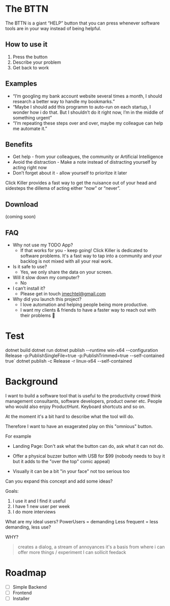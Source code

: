 # The BTTN

The BTTN is a giant “HELP” button that you can press whenever software tools are in your way instead of being helpful. 

## How to use it

1. Press the button
2. Describe your problem
3. Get back to work 

## Examples 

- “I’m googling my bank account website several times a month, I should research a better way to handle my bookmarks.”
- “Maybe I should add this programm to auto-run on each startup, I wonder how i do that. But I shouldn’t do it right now, I’m in the middle of something urgent”
- “I’m repeating these steps over and over, maybe my colleague can help me automate it.”

## Benefits

- Get help - from your colleagues, the community or Artificial Intelligence
- Avoid the distraction - Make a note instead of distracting yourself by acting right now
- Don’t forget about it - allow yourself to prioritze it later

Click Killer provides a fast way to get the nuisance out of your head and sidesteps the dillema of acting either “now” or “never”.

## Download

(coming soon)
   
## FAQ
- Why not use my TODO App? 
    - If that works for you - keep going! Click Killer is dedicated to software problems. It's a fast way to tap into a community and your backlog is not mixed with all your real work.
- Is it safe to use? 
    - Yes, we only share the data on your screen.
- Will it slow down my computer? 
    - No
- I can’t install it?
    - Please get in touch [jmechtel@gmail.com](mailto:jmechtel@gmail.com)
- Why did you launch this project?
    - I love automation and helping people being more productive. 
    - I want my clients & friends to have a faster way to reach out with their problems 💚


# Test

dotnet build
dotnet run
dotnet publish --runtime win-x64 --configuration Release  -p:PublishSingleFile=true -p:PublishTrimmed=true --self-contained true`
dotnet publish -c Release -r linux-x64 --self-contained

# Background

I want to build a software tool that is useful to the productivity crowd think management consultants, software developers, product owner etc. People who would also enjoy ProductHunt. Keyboard shortcuts and so on.

At the moment it's a bit hard to describe what the tool will do.

Therefore I want to have an exagerated play on this "omnious" button. 

For example
- Landing Page: Don't ask what the button can do, ask what it can not do.
- Offer a physical buzzer button with USB for $99 (nobody needs to buy it but it adds to the "over the top" comic appeal)

- Visually it can be a bit "in your face" not too serious too


Can you expand this concept and add some ideas?

Goals:

1. I use it and I find it useful
2. I have 1 new user per week
3. I do more interviews


What are my ideal users? PowerUsers = demanding
Less frequent = less demanding, less use?

WHY? 
> creates a dialog, a stream of annoyances
> it's a basis from where i can offer more things / experiment
> I can sollicit feedack

# Roadmap

- [ ] Simple Backend
- [ ] Frontend
- [ ] Installer 